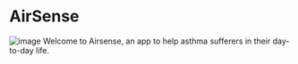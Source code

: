 # AirSense  
![image](https://user-images.githubusercontent.com/111645211/212563687-dcb5c618-c099-4292-b5d8-53706af98ffe.png)
Welcome to Airsense, an app to help asthma sufferers in their day-to-day life.  

